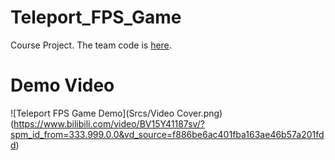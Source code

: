 # Teleport_FPS_Game
Course Project. The team code is [here](https://github.com/IwakuraRein/Teleport_FPS_Game).
# Demo Video

![Teleport FPS Game Demo](Srcs/Video Cover.png)
(https://www.bilibili.com/video/BV15Y41187sv/?spm_id_from=333.999.0.0&vd_source=f886be6ac401fba163ae46b57a201fdd)
